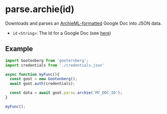 # parse.archie(id)

Downloads and parses an [ArchieML-formatted](http://archieml.org) Google Doc into JSON data.

- `id` `<String>`: The Id for a Google Doc (see [here](../README.md#usage))

## Example
```javascript
import Gootenberg from 'gooternberg';
import credentials from './credentials.json'

async function myFunc(){
  const goot = new Gootenberg();
  await goot.auth(credentials);

  const data = await goot.parse.archie('MY_DOC_ID');
}

myFunc();
```
